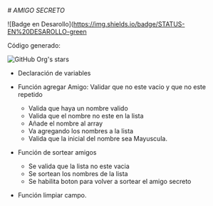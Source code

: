 <em> # AMIGO SECRETO </em>

![Badge en Desarollo](https://img.shields.io/badge/STATUS-EN%20DESAROLLO-green

Código generado:

![GitHub Org's stars](https://img.shields.io/github/stars/camilafernanda?style=social)
- Declaración de variables 

- Función agregar Amigo: Validar que no este vacio y que no este repetido
  - Valida que haya un nombre valido
  - Valida que el nombre no este en la lista
  - Añade el nombre al array
  - Va agregando los nombres a la lista
  - Valida que la inicial del nombre sea Mayuscula.

- Función de sortear amigos
  - Se valida que la lista no este vacia
  - Se sortean los nombres de la lista
  - Se habilita boton para volver a sortear el amigo secreto
- Función limpiar campo.



